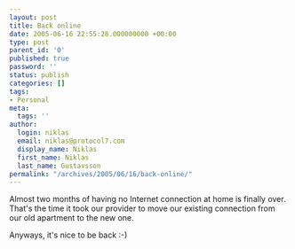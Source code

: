 ```yaml
---
layout: post
title: Back online
date: 2005-06-16 22:55:28.000000000 +00:00
type: post
parent_id: '0'
published: true
password: ''
status: publish
categories: []
tags:
- Personal
meta:
  tags: ''
author:
  login: niklas
  email: niklas@protocol7.com
  display_name: Niklas
  first_name: Niklas
  last_name: Gustavsson
permalink: "/archives/2005/06/16/back-online/"
---
```

Almost two months of having no Internet connection at home is finally over. That's the time it took our provider to move our existing connection from our old apartment to the new one.

Anyways, it's nice to be back :-)

